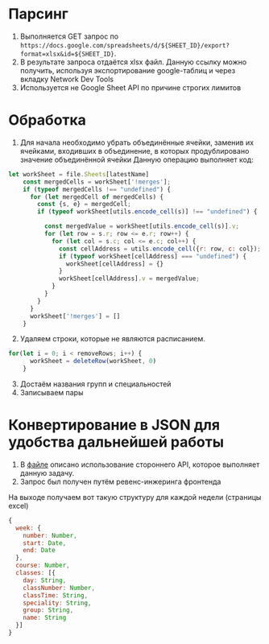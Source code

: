 # Парсинг

1. Выполняется GET запрос по `https://docs.google.com/spreadsheets/d/${SHEET_ID}/export?format=xlsx&id=${SHEET_ID}`.
2. В результате запроса отдаётся xlsx файл. Данную ссылку можно получить, используя экспортирование google-таблиц и через вкладку Network Dev Tools
3. Используется не Google Sheet API по причине строгих лимитов

# Обработка

1. Для начала необходимо убрать объединённые ячейки, заменив их ячейками, входивших в объединение, в которых продублировано значение объединённой ячейки
Данную операцию выполняет код:
```js
let workSheet = file.Sheets[latestName]
    const mergedCells = workSheet['!merges'];
    if (typeof mergedCells !== "undefined") {
      for (let mergedCell of mergedCells) {
        const {s, e} = mergedCell;
        if (typeof workSheet[utils.encode_cell(s)] !== "undefined") {

          const mergedValue = workSheet[utils.encode_cell(s)].v;
          for (let row = s.r; row <= e.r; row++) {
            for (let col = s.c; col <= e.c; col++) {
              const cellAddress = utils.encode_cell({r: row, c: col});
              if (typeof workSheet[cellAddress] === "undefined") {
                workSheet[cellAddress] = {}
              }
              workSheet[cellAddress].v = mergedValue;
            }
          }
        }
      }
      workSheet['!merges'] = []
    }
```
2. Удаляем строки, которые не являются расписанием.
```js
for(let i = 0; i < removeRows; i++) {
      workSheet = deleteRow(workSheet, 0)
    }
```
3. Достаём названия групп и специальностей
4. Записываем пары

# Конвертирование в JSON для удобства дальнейшей работы

1. В [файле](./utils/xlsxToJson.js) описано использование стороннего API, которое выполняет данную задачу.
2. Запрос был получен путём ревенс-инжеринга фронтенда

На выходе получаем вот такую структуру для каждой недели (страницы excel)
```js
{
  week: {
    number: Number,
    start: Date,
    end: Date
  },
  course: Number,
  classes: [{
    day: String,
    classNumber: Number,
    classTime: String,
    speciality: String,
    group: String,
    name: String
  }]
}
```
